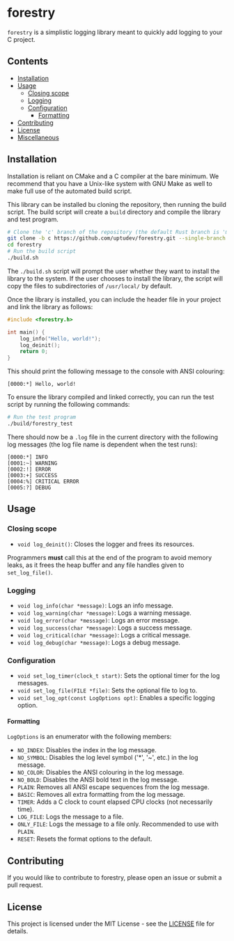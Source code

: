 # forestry

`forestry` is a simplistic logging library meant to quickly add logging to your C project.

## Contents

* [Installation](#installation)
* [Usage](#usage)
  * [Closing scope](#closing-scope)
  * [Logging](#logging)
  * [Configuration](#configuration)
    * [Formatting](#formatting)
* [Contributing](#contributing)
* [License](#license)
* [Miscellaneous](#miscellaneous)

## Installation

Installation is reliant on CMake and a C compiler at the bare minimum. We recommend that you have a Unix-like system with GNU Make as well to make full use of the automated build script.

This library can be installed bu cloning the repository, then running the build script. The build script will create a `build` directory and compile the library and test program.

```bash
# Clone the 'c' branch of the repository (the default Rust branch is 'main')
git clone -b c https://github.com/uptudev/forestry.git --single-branch
cd forestry
# Run the build script
./build.sh
```

The `./build.sh` script will prompt the user whether they want to install the library to the system. If the user chooses to install the library, the script will copy the files to subdirectories of `/usr/local/` by default.

Once the library is installed, you can include the header file in your project and link the library as follows:

```c
#include <forestry.h>

int main() {
    log_info("Hello, world!");
    log_deinit();
    return 0;
}
```

This should print the following message to the console with ANSI colouring:

```plaintext
[0000:*] Hello, world!
```

To ensure the library compiled and linked correctly, you can run the test script by running the following commands:

```bash
# Run the test program
./build/forestry_test
```

There should now be a `.log` file in the current directory with the following log messages (the log file name is dependent when the test runs):

```plaintext
[0000:*] INFO
[0001:~] WARNING
[0002:!] ERROR
[0003:+] SUCCESS
[0004:%] CRITICAL ERROR
[0005:?] DEBUG
```

## Usage

### Closing scope

* `void log_deinit()`: Closes the logger and frees its resources.

Programmers **must** call this at the end of the program to avoid memory leaks,
as it frees the heap buffer and any file handles given to `set_log_file()`.

### Logging

* `void log_info(char *message)`: Logs an info message.
* `void log_warning(char *message)`: Logs a warning message.
* `void log_error(char *message)`: Logs an error message.
* `void log_success(char *message)`: Logs a success message.
* `void log_critical(char *message)`: Logs a critical message.
* `void log_debug(char *message)`: Logs a debug message.

### Configuration

* `void set_log_timer(clock_t start)`: Sets the optional timer for the log messages.
* `void set_log_file(FILE *file)`: Sets the optional file to log to.
* `void set_log_opt(const LogOptions opt)`: Enables a specific logging option.

#### Formatting

`LogOptions` is an enumerator with the following members:

* `NO_INDEX`: Disables the index in the log message.
* `NO_SYMBOL`: Disables the log level symbol ('*', '~', etc.) in the log message.
* `NO_COLOR`: Disables the ANSI colouring in the log message.
* `NO_BOLD`: Disables the ANSI bold text in the log message.
* `PLAIN`: Removes all ANSI escape sequences from the log message.
* `BASIC`: Removes all extra formatting from the log message.
* `TIMER`: Adds a C clock to count elapsed CPU clocks (not necessarily time).
* `LOG_FILE`: Logs the message to a file.
* `ONLY_FILE`: Logs the message to a file only. Recommended to use with `PLAIN`.
* `RESET`: Resets the format options to the default.

## Contributing

If you would like to contribute to forestry, please open an issue or submit a pull request.

## License

This project is licensed under the MIT License - see the [LICENSE](LICENSE) file for details.
